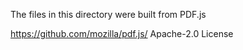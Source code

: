 The files in this directory were built from PDF.js

https://github.com/mozilla/pdf.js/
Apache-2.0 License
